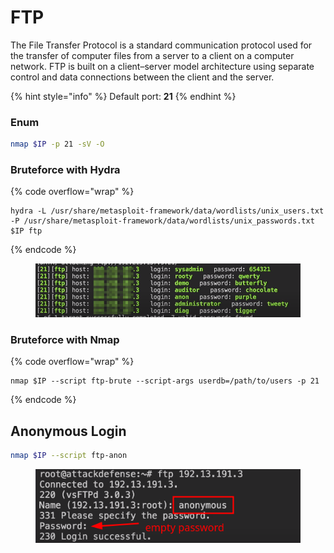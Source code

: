 # FTP

The File Transfer Protocol is a standard communication protocol used for the transfer of computer files from a server to a client on a computer network. FTP is built on a client–server model architecture using separate control and data connections between the client and the server.

{% hint style="info" %}
Default port: **21**
{% endhint %}

### Enum

```bash
nmap $IP -p 21 -sV -O
```

### Bruteforce with Hydra

{% code overflow="wrap" %}
```shell
hydra -L /usr/share/metasploit-framework/data/wordlists/unix_users.txt -P /usr/share/metasploit-framework/data/wordlists/unix_passwords.txt $IP ftp
```
{% endcode %}

<figure><img src="../../.gitbook/assets/image.png" alt=""><figcaption></figcaption></figure>

### Bruteforce with Nmap

{% code overflow="wrap" %}
```shell
nmap $IP --script ftp-brute --script-args userdb=/path/to/users -p 21
```
{% endcode %}

## Anonymous Login

```bash
nmap $IP --script ftp-anon
```

<figure><img src="../../.gitbook/assets/image (2).png" alt=""><figcaption></figcaption></figure>
